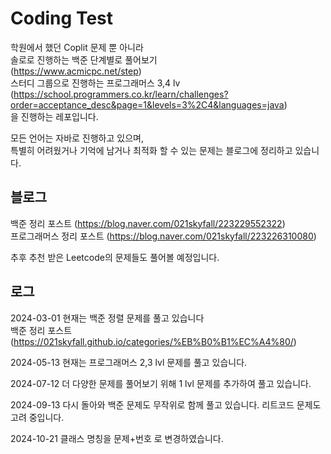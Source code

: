 Coding Test
=

학원에서 했던 Coplit 문제 뿐 아니라   
솔로로 진행하는 백준 단계별로 풀어보기   
(https://www.acmicpc.net/step)   
스터디 그룹으로 진행하는 프로그래머스 3,4 lv   
(https://school.programmers.co.kr/learn/challenges?order=acceptance_desc&page=1&levels=3%2C4&languages=java)<br/>
을 진행하는 레포입니다.   

모든 언어는 자바로 진행하고 있으며,   
특별히 어려웠거나 기억에 남거나 최적화 할 수 있는 문제는 블로그에 정리하고 있습니다.   

블로그
-
백준 정리 포스트 (https://blog.naver.com/021skyfall/223229552322)    
프로그래머스 정리 포스트 (https://blog.naver.com/021skyfall/223226310080)   
    
추후 추천 받은 Leetcode의 문제들도 풀어볼 예정입니다.


로그
-
2024-03-01
현재는 백준 정렬 문제를 풀고 있습니다     
백준 정리 포스트 (https://021skyfall.github.io/categories/%EB%B0%B1%EC%A4%80/)


2024-05-13
현재는 프로그래머스 2,3 lvl 문제를 풀고 있습니다.


2024-07-12
더 다양한 문제를 풀어보기 위해 1 lvl 문제를 추가하여 풀고 있습니다.


2024-09-13
다시 돌아와 백준 문제도 무작위로 함께 풀고 있습니다.
리트코드 문제도 고려 중입니다.


2024-10-21
클래스 명칭을 문제+번호 로 변경하였습니다.
